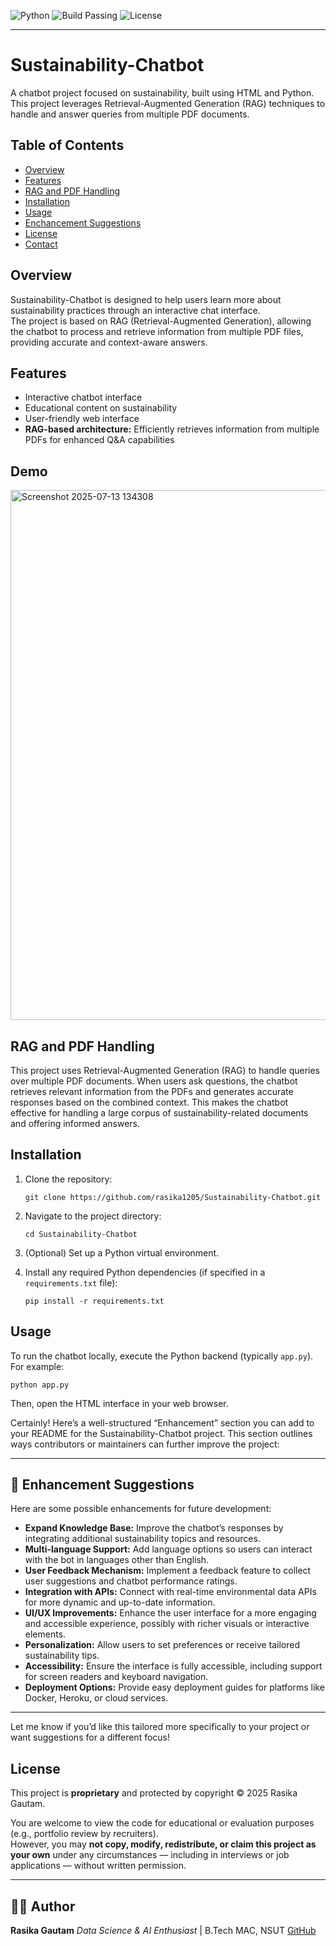 ![Python](https://img.shields.io/badge/python-3.8%2B-blue.svg)
![Build Passing](https://img.shields.io/badge/build-passing-brightgreen.svg)
![License](https://img.shields.io/badge/license-proprietary-lightgrey.svg)

---

# Sustainability-Chatbot

A chatbot project focused on sustainability, built using HTML and Python.  
This project leverages Retrieval-Augmented Generation (RAG) techniques to handle and answer queries from multiple PDF documents.

## Table of Contents

- [Overview](#overview)
- [Features](#features)
- [RAG and PDF Handling](#rag-and-pdf-handling)
- [Installation](#installation)
- [Usage](#usage)
- [Enchancement Suggestions](#enhancement-suggestions)
- [License](#license)
- [Contact](#contact)

## Overview

Sustainability-Chatbot is designed to help users learn more about sustainability practices through an interactive chat interface.  
The project is based on RAG (Retrieval-Augmented Generation), allowing the chatbot to process and retrieve information from multiple PDF files, providing accurate and context-aware answers.

## Features

- Interactive chatbot interface
- Educational content on sustainability
- User-friendly web interface
- **RAG-based architecture:** Efficiently retrieves information from multiple PDFs for enhanced Q&A capabilities

## Demo
<img width="1895" height="848" alt="Screenshot 2025-07-13 134308" src="https://github.com/user-attachments/assets/5d90f6a6-e8f5-48e4-b57a-b20e1a067bd0" />

## RAG and PDF Handling

This project uses Retrieval-Augmented Generation (RAG) to handle queries over multiple PDF documents. When users ask questions, the chatbot retrieves relevant information from the PDFs and generates accurate responses based on the combined context. This makes the chatbot effective for handling a large corpus of sustainability-related documents and offering informed answers.

## Installation

1. Clone the repository:
   ```
   git clone https://github.com/rasika1205/Sustainability-Chatbot.git
   ```
2. Navigate to the project directory:
   ```
   cd Sustainability-Chatbot
   ```
3. (Optional) Set up a Python virtual environment.

4. Install any required Python dependencies (if specified in a `requirements.txt` file):
   ```
   pip install -r requirements.txt
   ```

## Usage

To run the chatbot locally, execute the Python backend (typically `app.py`). For example:
```
python app.py
```
Then, open the HTML interface in your web browser.

Certainly! Here’s a well-structured “Enhancement” section you can add to your README for the Sustainability-Chatbot project. This section outlines ways contributors or maintainers can further improve the project:

---

## 🚀 Enhancement Suggestions

Here are some possible enhancements for future development:

- **Expand Knowledge Base:** Improve the chatbot’s responses by integrating additional sustainability topics and resources.
- **Multi-language Support:** Add language options so users can interact with the bot in languages other than English.
- **User Feedback Mechanism:** Implement a feedback feature to collect user suggestions and chatbot performance ratings.
- **Integration with APIs:** Connect with real-time environmental data APIs for more dynamic and up-to-date information.
- **UI/UX Improvements:** Enhance the user interface for a more engaging and accessible experience, possibly with richer visuals or interactive elements.
- **Personalization:** Allow users to set preferences or receive tailored sustainability tips.
- **Accessibility:** Ensure the interface is fully accessible, including support for screen readers and keyboard navigation.
- **Deployment Options:** Provide easy deployment guides for platforms like Docker, Heroku, or cloud services.


---

Let me know if you’d like this tailored more specifically to your project or want suggestions for a different focus!

## License

This project is **proprietary** and protected by copyright © 2025 Rasika Gautam.

You are welcome to view the code for educational or evaluation purposes (e.g., portfolio review by recruiters).  
However, you may **not copy, modify, redistribute, or claim this project as your own** under any circumstances — including in interviews or job applications — without written permission.

---

## 🧑‍💻 Author

**Rasika Gautam**
*Data Science & AI Enthusiast* | B.Tech MAC, NSUT
[GitHub](https://github.com/rasika1205)

